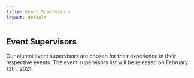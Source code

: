 ```yaml
---
title: Event Supervisors
layout: default
---
```


## Event Supervisors

Our alumni event supervisors are chosen for their experience in their respective events. The event supervisors list will be released on February 13th, 2021.
